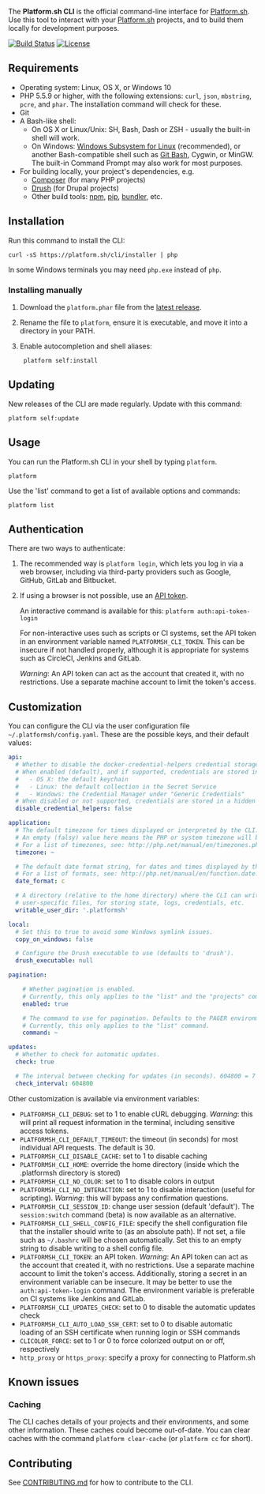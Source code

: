 The **Platform.sh CLI** is the official command-line interface for [Platform.sh](https://platform.sh). Use this tool to interact with your [Platform.sh](https://platform.sh) projects, and to build them locally for development purposes.

[![Build Status](https://api.travis-ci.com/platformsh/platformsh-cli.svg)](https://travis-ci.com/github/platformsh/platformsh-cli) [![License](https://poser.pugx.org/platformsh/cli/license)](https://github.com/platformsh/platformsh-cli/blob/3.x/LICENSE)

## Requirements

* Operating system: Linux, OS X, or Windows 10
* PHP 5.5.9 or higher, with the following extensions: `curl`, `json`,
 `mbstring`, `pcre`, and `phar`. The installation command will check for these.
* Git
* A Bash-like shell:
  * On OS X or Linux/Unix: SH, Bash, Dash or ZSH - usually the built-in shell will work.
  * On Windows: [Windows Subsystem for Linux](https://msdn.microsoft.com/en-gb/commandline/wsl/about) (recommended), or another Bash-compatible shell such as [Git Bash](https://git-for-windows.github.io/), Cygwin, or MinGW.
    The built-in Command Prompt may also work for most purposes.
* For building locally, your project's dependencies, e.g.
  * [Composer](https://getcomposer.org/) (for many PHP projects)
  * [Drush](https://github.com/drush-ops/drush) (for Drupal projects)
  * Other build tools: [npm](https://www.npmjs.com/), [pip](http://docs.python-guide.org/en/latest/starting/installation/), [bundler](http://bundler.io/), etc.

## Installation

Run this command to install the CLI:

    curl -sS https://platform.sh/cli/installer | php

In some Windows terminals you may need `php.exe` instead of `php`.

### Installing manually

1. Download the `platform.phar` file from the
  [latest release](https://github.com/platformsh/platformsh-cli/releases/latest).

2. Rename the file to `platform`, ensure it is executable, and move it into a
  directory in your PATH.

3. Enable autocompletion and shell aliases:

        platform self:install

## Updating

New releases of the CLI are made regularly. Update with this command:

    platform self:update

## Usage

You can run the Platform.sh CLI in your shell by typing `platform`.

    platform

Use the 'list' command to get a list of available options and commands:

    platform list

## Authentication

There are two ways to authenticate:

1. The recommended way is `platform login`, which lets you log in via a web browser, including via third-party providers such as Google, GitHub, GitLab and Bitbucket.

2. If using a browser is not possible, use an [API token](https://docs.platform.sh/gettingstarted/cli/api-tokens.html).

    An interactive command is available for this: `platform auth:api-token-login`

    For non-interactive uses such as scripts or CI systems, set the API token in an environment variable named `PLATFORMSH_CLI_TOKEN`. This can be insecure if not handled properly, although it is appropriate for systems such as CircleCI, Jenkins and GitLab.

    *_Warning_*: An API token can act as the account that created it, with no restrictions. Use a separate machine account to limit the token's access.

## Customization

You can configure the CLI via the user configuration file `~/.platformsh/config.yaml`.
These are the possible keys, and their default values:

```yaml
api:
  # Whether to disable the docker-credential-helpers credential storage method.
  # When enabled (default), and if supported, credentials are stored in:
  #   - OS X: the default keychain
  #   - Linux: the default collection in the Secret Service
  #   - Windows: the Credential Manager under "Generic Credentials"
  # When disabled or not supported, credentials are stored in a hidden file.
  disable_credential_helpers: false

application:
  # The default timezone for times displayed or interpreted by the CLI.
  # An empty (falsy) value here means the PHP or system timezone will be used.
  # For a list of timezones, see: http://php.net/manual/en/timezones.php
  timezone: ~

  # The default date format string, for dates and times displayed by the CLI.
  # For a list of formats, see: http://php.net/manual/en/function.date.php
  date_format: c

  # A directory (relative to the home directory) where the CLI can write
  # user-specific files, for storing state, logs, credentials, etc.
  writable_user_dir: '.platformsh'

local:
  # Set this to true to avoid some Windows symlink issues.
  copy_on_windows: false

  # Configure the Drush executable to use (defaults to 'drush').
  drush_executable: null

pagination:

    # Whether pagination is enabled.
    # Currently, this only applies to the "list" and the "projects" commands.
    enabled: true

    # The command to use for pagination. Defaults to the PAGER environment variable.
    # Currently, this only applies to the "list" command.
    command: ~

updates:
  # Whether to check for automatic updates.
  check: true

  # The interval between checking for updates (in seconds). 604800 = 7 days.
  check_interval: 604800
```

Other customization is available via environment variables:

* `PLATFORMSH_CLI_DEBUG`: set to 1 to enable cURL debugging. _Warning_: this will print all request information in the terminal, including sensitive access tokens.
* `PLATFORMSH_CLI_DEFAULT_TIMEOUT`: the timeout (in seconds) for most individual API requests. The default is 30.
* `PLATFORMSH_CLI_DISABLE_CACHE`: set to 1 to disable caching
* `PLATFORMSH_CLI_HOME`: override the home directory (inside which the .platformsh directory is stored)
* `PLATFORMSH_CLI_NO_COLOR`: set to 1 to disable colors in output
* `PLATFORMSH_CLI_NO_INTERACTION`: set to 1 to disable interaction (useful for scripting). _Warning_: this will bypass any confirmation questions.
* `PLATFORMSH_CLI_SESSION_ID`: change user session (default 'default'). The `session:switch` command (beta) is now available as an alternative.
* `PLATFORMSH_CLI_SHELL_CONFIG_FILE`: specify the shell configuration file that the installer should write to (as an absolute path). If not set, a file such as `~/.bashrc` will be chosen automatically. Set this to an empty string to disable writing to a shell config file.
* `PLATFORMSH_CLI_TOKEN`: an API token. *_Warning_*: An API token can act as the account that created it, with no restrictions. Use a separate machine account to limit the token's access. Additionally, storing a secret in an environment variable can be insecure. It may be better to use the `auth:api-token-login` command. The environment variable is preferable on CI systems like Jenkins and GitLab.
* `PLATFORMSH_CLI_UPDATES_CHECK`: set to 0 to disable the automatic updates check
* `PLATFORMSH_CLI_AUTO_LOAD_SSH_CERT`: set to 0 to disable automatic loading of an SSH certificate when running login or SSH commands
* `CLICOLOR_FORCE`: set to 1 or 0 to force colorized output on or off, respectively
* `http_proxy` or `https_proxy`: specify a proxy for connecting to Platform.sh

## Known issues

### Caching

The CLI caches details of your projects and their environments, and some other
information. These caches could become out-of-date. You can clear caches with
the command `platform clear-cache` (or `platform cc` for short).

## Contributing

See [CONTRIBUTING.md](CONTRIBUTING.md) for how to contribute to the CLI.

